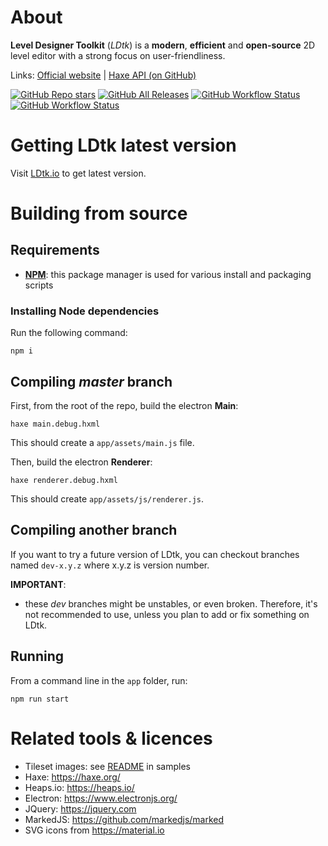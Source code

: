 # About

**Level Designer Toolkit** (*LDtk*) is a **modern**, **efficient** and **open-source** 2D level editor with a strong focus on user-friendliness.

Links: [Official website](https://ldtk.io/) | [Haxe API (on GitHub)](https://github.com/deepnight/ldtk-haxe-api)

[![GitHub Repo stars](https://img.shields.io/github/stars/deepnight/ldtk?color=%23dca&label=%E2%AD%90)](https://github.com/deepnight/ldtk)
[![GitHub All Releases](https://img.shields.io/github/downloads/deepnight/ldtk/total?color=%2389b&label=Downloads)](https://github.com/deepnight/ldtk/releases/latest)
[![GitHub Workflow Status](https://img.shields.io/github/workflow/status/deepnight/ldtk/test-windows?label=LDtk%20build)](https://github.com/deepnight/ldtk/actions/workflows/test-windows.yml)
[![GitHub Workflow Status](https://img.shields.io/github/workflow/status/deepnight/ldtk-haxe-api/Unit%20tests?label=API%20unit%20tests)](https://github.com/deepnight/ldtk-haxe-api/actions/workflows/unitTests.yml)

# Getting LDtk latest version

Visit [LDtk.io](https://ldtk.io) to get latest version.

# Building from source

## Requirements

 - **[NPM](https://www.npmjs.com/)**: this package manager is used for various install and packaging scripts

### Installing Node dependencies

Run the following command:
```
npm i
```

## Compiling *master* branch

First, from the root of the repo, build the electron **Main**:

```
haxe main.debug.hxml
```

This should create a `app/assets/main.js` file.

Then, build the electron **Renderer**:

```
haxe renderer.debug.hxml
```

This should create `app/assets/js/renderer.js`.

## Compiling another branch

If you want to try a future version of LDtk, you can checkout branches named `dev-x.y.z` where x.y.z is version number.

**IMPORTANT**:
 - these *dev* branches might be unstables, or even broken. Therefore, it's not recommended to use, unless you plan to add or fix something on LDtk.

## Running

From a command line in the `app` folder, run:

```
npm run start
```

# Related tools & licences

 - Tileset images: see [README](app/samples/README.md) in samples
 - Haxe: https://haxe.org/
 - Heaps.io: https://heaps.io/
 - Electron: https://www.electronjs.org/
 - JQuery: https://jquery.com
 - MarkedJS: https://github.com/markedjs/marked
 - SVG icons from https://material.io
